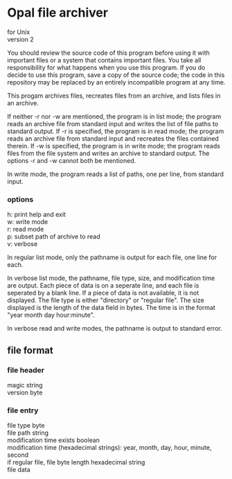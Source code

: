 # Opal file archiver
for Unix  
version 2  

You should review the source code of this program before using it with important files or a system that contains important files. You take all responsibility for what happens when you use this program. If you do decide to use this program, save a copy of the source code; the code in this repository may be replaced by an entirely incompatible program at any time.

This progam archives files, recreates files from an archive, and lists files in an archive.

If neither -r nor -w are mentioned, the program is in list mode; the program reads an archive file from standard input and writes the list of file paths to standard output. If -r is specified, the program is in read mode; the program reads an archive file from standard input and recreates the files contained therein. If -w is specified, the program is in write mode; the program reads files from the file system and writes an archive to standard output. The options -r and -w cannot both be mentioned.

In write mode, the program reads a list of paths, one per line, from standard input.

### options
h: print help and exit  
w: write mode  
r: read mode  
p: subset path of archive to read  
v: verbose  

In regular list mode, only the pathname is output for each file, one line for each.

In verbose list mode, the pathname, file type, size, and modification time are output. Each piece of data is on a seperate line, and each file is seperated by a blank line. If a piece of data is not available, it is not displayed. The file type is either "directory" or "regular file". The size displayed is the length of the data field in bytes. The time is in the format "year month day hour:minute".

In verbose read and write modes, the pathname is output to standard error.


## file format

### file header
magic string  
version byte  

### file entry
file type byte  
file path string  
modification time exists boolean  
modification time (hexadecimal strings): year, month, day, hour, minute, second  
if regular file, file byte length hexadecimal string  
file data  
